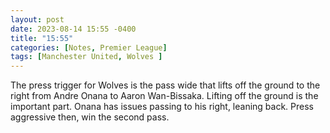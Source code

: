 ```yaml
---
layout: post
date: 2023-08-14 15:55 -0400
title: "15:55"
categories: [Notes, Premier League]
tags: [Manchester United, Wolves ]
---
```


The press trigger for Wolves is the pass wide that lifts off the ground to the right from Andre Onana to Aaron Wan-Bissaka. Lifting off the ground is the important part. Onana has issues passing to his right, leaning back. Press aggressive then, win the second pass.


